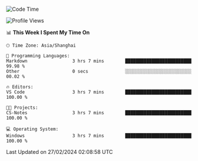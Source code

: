 <!--START_SECTION:waka-->
![Code Time](http://img.shields.io/badge/Code%20Time-1%2C517%20hrs%2030%20mins-blue)

![Profile Views](http://img.shields.io/badge/Profile%20Views-0-blue)

📊 **This Week I Spent My Time On** 

```text
🕑︎ Time Zone: Asia/Shanghai

💬 Programming Languages: 
Markdown                 3 hrs 7 mins        █████████████████████████   99.98 % 
Other                    0 secs              ░░░░░░░░░░░░░░░░░░░░░░░░░   00.02 % 

🔥 Editors: 
VS Code                  3 hrs 7 mins        █████████████████████████   100.00 % 

🐱‍💻 Projects: 
CS-Notes                 3 hrs 7 mins        █████████████████████████   100.00 % 

💻 Operating System: 
Windows                  3 hrs 7 mins        █████████████████████████   100.00 % 
```


 Last Updated on 27/02/2024 02:08:58 UTC
<!--END_SECTION:waka-->